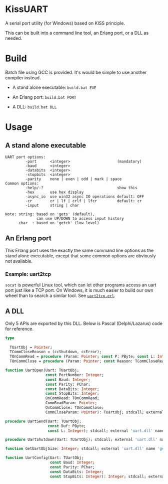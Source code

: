 # KissUART

A serial port utility (for Windows) based on KISS principle.

This can be built into a command line tool, an Erlang port, or a DLL as needed.

# Build

Batch file using GCC is provided. It's would be simple to use another compiler
instead.

* A stand alone executable:  `build.bat EXE`

* An Erlang port: `build.bat PORT`

* A DLL: `build.bat DLL`

# Usage

## A stand alone executable

```
UART port options:
         -port      <integer>                     (mandatory)
         -baud      <integer>
         -databits  <integer>
         -stopbits  <integer>
         -parity    none | even | odd | mark | space
Common options:
         -help/-?                                 show this
         -hex       use hex display
         -async_io  use win32 async IO operations default: OFF
         -cr        cr | lf | crlf | lfcr         default: cr
         -input     string | char

Note: string: based on 'gets' (default),
              can use UP/DOWN to access input history
      char  : based on 'getch' (low level)
```

## An Erlang port

This Erlang port uses the exactly the same command line options as the stand alone executable, except that some common
options are obviously not avaliable.

### Example: uart2tcp

`socat` is powerful Linux tool, which can let other programs access an uart port
just like a TCP port. On Windows, it is much easier to build our own wheel than
to search a similar tool. See [`uart2tcp.erl`](uart2tcp.erl).

## A DLL

Only 5 APIs are exported by this DLL. Below is Pascal (Delphi/Lazarus) code for reference.

```Pascal
type
 
  TUartObj = Pointer;
  TCommCloseReason = (ccShutdown, ccError);
  TOnCommRead = procedure (Param: Pointer; const P: PByte; const L: Integer);
  TOnCommClose = procedure (Param: Pointer; const Reason: TCommCloseReason);

function UartOpen(Uart: TUartObj;
                  const PortNumber: Integer;
                  const Baud: Integer;
                  const Parity: PChar;
                  const DataBits: Integer;
                  const StopBits: Integer;
                  OnCommRead: TOnCommRead;
                  CommReadParam: Pointer;
                  OnCommClose: TOnCommClose;
                  CommCloseParam: Pointer): TUartObj; stdcall; external 'uart.dll' name 'uart_open@40';

procedure UartSend(Uart: TUartObj;
                   const Buf: PByte;
                   const L: Integer); stdcall; external 'uart.dll' name 'uart_send@12';

procedure UartShutdown(Uart: TUartObj); stdcall; external 'uart.dll' name 'uart_shutdown@4';

function GetUartObjSize: Integer; stdcall; external 'uart.dll' name 'get_uart_obj_size@0';

function UartConfig(Uart: TUartObj;
                    const Baud: Integer;
                    const Parity: PChar;
                    const DataBits: Integer;
                    const StopBits: Integer): Integer; stdcall; external 'uart.dll' name 'uart_config@20';
```




